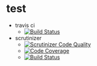 # test
- travis ci
  - [![Build Status](https://travis-ci.org/mkurone/test.svg?branch=master)](https://travis-ci.org/mkurone/test)
- scrutinizer
  - [![Scrutinizer Code Quality](https://scrutinizer-ci.com/g/mkurone/test/badges/quality-score.png?b=master)](https://scrutinizer-ci.com/g/mkurone/test/?branch=master)
  - [![Code Coverage](https://scrutinizer-ci.com/g/mkurone/test/badges/coverage.png?b=master)](https://scrutinizer-ci.com/g/mkurone/test/?branch=master)
  - [![Build Status](https://scrutinizer-ci.com/g/mkurone/test/badges/build.png?b=master)](https://scrutinizer-ci.com/g/mkurone/test/build-status/master)
